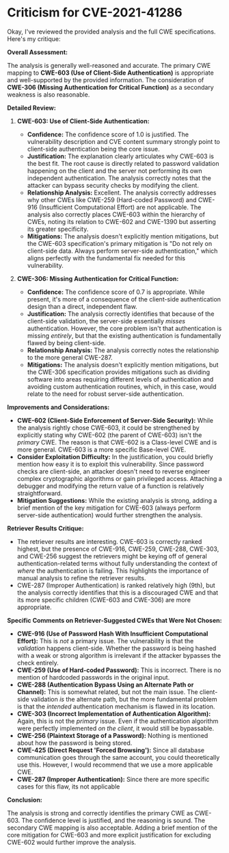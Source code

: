# Criticism for CVE-2021-41286

Okay, I've reviewed the provided analysis and the full CWE specifications. Here's my critique:

**Overall Assessment:**

The analysis is generally well-reasoned and accurate. The primary CWE mapping to **CWE-603 (Use of Client-Side Authentication)** is appropriate and well-supported by the provided information.  The consideration of **CWE-306 (Missing Authentication for Critical Function)** as a secondary weakness is also reasonable.

**Detailed Review:**

1.  **CWE-603: Use of Client-Side Authentication:**

    *   **Confidence:** The confidence score of 1.0 is justified. The vulnerability description and CVE content summary strongly point to client-side authentication being the core issue.
    *   **Justification:** The explanation clearly articulates why CWE-603 is the best fit. The root cause is directly related to password validation happening on the client and the server not performing its own independent authentication.  The analysis correctly notes that the attacker can bypass security checks by modifying the client.
    *   **Relationship Analysis:** Excellent. The analysis correctly addresses why other CWEs like CWE-259 (Hard-coded Password) and CWE-916 (Insufficient Computational Effort) are not applicable. The analysis also correctly places CWE-603 within the hierarchy of CWEs, noting its relation to CWE-602 and CWE-1390 but asserting its greater specificity.
    *   **Mitigations:** The analysis doesn't explicitly mention mitigations, but the CWE-603 specification's primary mitigation is "Do not rely on client-side data. Always perform server-side authentication," which aligns perfectly with the fundamental fix needed for this vulnerability.

2.  **CWE-306: Missing Authentication for Critical Function:**

    *   **Confidence:** The confidence score of 0.7 is appropriate. While present, it's more of a consequence of the client-side authentication design than a direct, independent flaw.
    *   **Justification:** The analysis correctly identifies that because of the client-side validation, the server-side essentially *misses* authentication. However, the core problem isn't that authentication is missing *entirely*, but that the existing authentication is fundamentally flawed by being client-side.
    *   **Relationship Analysis:** The analysis correctly notes the relationship to the more general CWE-287.
    *   **Mitigations:** The analysis doesn't explicitly mention mitigations, but the CWE-306 specification provides mitigations such as dividing software into areas requiring different levels of authentication and avoiding custom authentication routines, which, in this case, would relate to the need for robust server-side authentication.

**Improvements and Considerations:**

*   **CWE-602 (Client-Side Enforcement of Server-Side Security):** While the analysis rightly chose CWE-603, it could be strengthened by explicitly stating why CWE-602 (the parent of CWE-603) isn't the *primary* CWE.  The reason is that CWE-602 is a Class-level CWE and is more general. CWE-603 is a more specific Base-level CWE.
*   **Consider Exploitation Difficulty:** In the justification, you could briefly mention how easy it is to exploit this vulnerability.  Since password checks are client-side, an attacker doesn't need to reverse engineer complex cryptographic algorithms or gain privileged access.  Attaching a debugger and modifying the return value of a function is relatively straightforward.
*   **Mitigation Suggestions:** While the existing analysis is strong, adding a brief mention of the key mitigation for CWE-603 (always perform server-side authentication) would further strengthen the analysis.

**Retriever Results Critique:**

*   The retriever results are interesting. CWE-603 is correctly ranked highest, but the presence of CWE-916, CWE-259, CWE-288, CWE-303, and CWE-256 suggest the retrievers might be keying off of general authentication-related terms without fully understanding the context of *where* the authentication is failing. This highlights the importance of manual analysis to refine the retriever results.
*   CWE-287 (Improper Authentication) is ranked relatively high (9th), but the analysis correctly identifies that this is a discouraged CWE and that its more specific children (CWE-603 and CWE-306) are more appropriate.

**Specific Comments on Retriever-Suggested CWEs that Were Not Chosen:**

*   **CWE-916 (Use of Password Hash With Insufficient Computational Effort):**  This is *not* a primary issue. The vulnerability is that the *validation* happens client-side. Whether the password is being hashed with a weak or strong algorithm is irrelevant if the attacker bypasses the check entirely.
*   **CWE-259 (Use of Hard-coded Password):** This is incorrect. There is no mention of hardcoded passwords in the original input.
*   **CWE-288 (Authentication Bypass Using an Alternate Path or Channel):**  This is somewhat related, but not the main issue. The client-side validation *is* the alternate path, but the more fundamental problem is that the *intended* authentication mechanism is flawed in its location.
*   **CWE-303 (Incorrect Implementation of Authentication Algorithm):**  Again, this is not the *primary* issue. Even if the authentication algorithm were perfectly implemented *on the client*, it would still be bypassable.
*   **CWE-256 (Plaintext Storage of a Password):** Nothing is mentioned about how the password is being stored.
*   **CWE-425 (Direct Request 'Forced Browsing'):** Since all database communication goes through the same account, you could theoretically use this. However, I would recommend that we use a more applicable CWE.
*   **CWE-287 (Improper Authentication):** Since there are more specific cases for this flaw, its not applicable

**Conclusion:**

The analysis is strong and correctly identifies the primary CWE as CWE-603. The confidence level is justified, and the reasoning is sound.  The secondary CWE mapping is also acceptable. Adding a brief mention of the core mitigation for CWE-603 and more explicit justification for excluding CWE-602 would further improve the analysis.